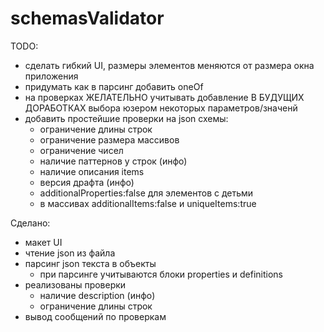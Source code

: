 # schemasValidator

TODO:
-   сделать гибкий UI, 
    размеры элементов меняются от размера окна приложения
-   придумать как в парсинг добавить oneOf
-   на проверках ЖЕЛАТЕЛЬНО учитывать добавление В БУДУЩИХ ДОРАБОТКАХ
    выбора юзером некоторых параметров/значенй
-   добавить простейшие проверки на json схемы:
    -   ограничение длины строк
    -   ограничение размера массивов
    -   ограничение чисел
    -   наличие паттернов у строк   (инфо)
    -   наличие описания items
    -   версия драфта  (инфо)
    -   additionalProperties:false для элементов с детьми
    -   в массивах additionalItems:false и uniqueItems:true
    

    
Сделано:
-   макет UI
-   чтение json из файла
-   парсинг json текста в объекты
    -   при парсинге учитываются блоки properties и definitions
-   реализованы проверки
    -   наличие description (инфо)
    -   ограничение длины строк
-   вывод сообщений по проверкам